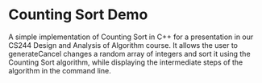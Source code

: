 # Counting Sort Demo

A simple implementation of Counting Sort in C++ for a presentation in our CS244 Design and Analysis of Algorithm course. It allows the user to generateCancel changes a random array of integers and sort it using the Counting Sort algorithm, while displaying the intermediate steps of the algorithm in the command line.
